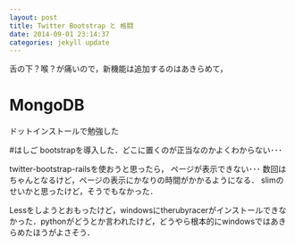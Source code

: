 ```yaml
---
layout: post
title: Twitter Bootstrap と 格闘
date: 2014-09-01 23:14:37
categories: jekyll update
---
```

舌の下？喉？が痛いので，新機能は追加するのはあきらめて，

# MongoDB
ドットインストールで勉強した

#はしご
bootstrapを導入した．どこに置くのが正当なのかよくわからない･･･

twitter-bootstrap-railsを使おうと思ったら， ページが表示できない･･･
数回はちゃんとなるけど，ページの表示にかなりの時間がかかるようになる．
slimのせいかと思ったけど，そうでもなかった．

Lessをしようとおもったけど，windowsにtherubyracerがインストールできなかった．pythonがどうとか言われたけど，どうやら根本的にwindowsではあきらめたほうがよさそう．

